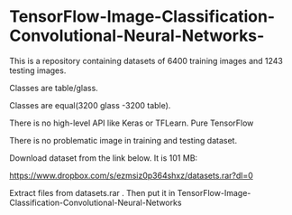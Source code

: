 # TensorFlow-Image-Classification-Convolutional-Neural-Networks-

This is a repository containing datasets of 6400 training images and 1243 testing images. 

Classes are table/glass.

Classes are equal(3200 glass -3200 table). 

There is no high-level API like Keras or TFLearn. Pure TensorFlow

There is no problematic image in training and testing dataset.

Download dataset from the link below. It is 101 MB:

https://www.dropbox.com/s/ezmsiz0p364shxz/datasets.rar?dl=0

Extract files from datasets.rar . Then put it in TensorFlow-Image-Classification-Convolutional-Neural-Networks




